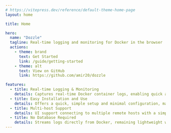 ```yaml
---
# https://vitepress.dev/reference/default-theme-home-page
layout: home

title: Home

hero:
  name: "Dozzle"
  tagline: Real-time logging and monitoring for Docker in the browser
  actions:
    - theme: brand
      text: Get Started
      link: /guide/getting-started
    - theme: alt
      text: View on GitHub
      link: https://github.com/amir20/dozzle

features:
  - title: Real-time Logging & Monitoring
    details: Captures real-time Docker container logs, enabling quick and efficient issue diagnosis.
  - title: Easy Installation and Use
    details: Offers a quick, simple setup and minimal configuration, making it user-friendly for those unfamiliar with Docker.
  - title: Multi-host Support
    details: UI support connecting to multiple remote hosts with a simple drop down to choose between different hosts.
  - title: No Database Required
    details: Streams logs directly from Docker, remaining lightweight without extra overhead or complexity.
---
```

